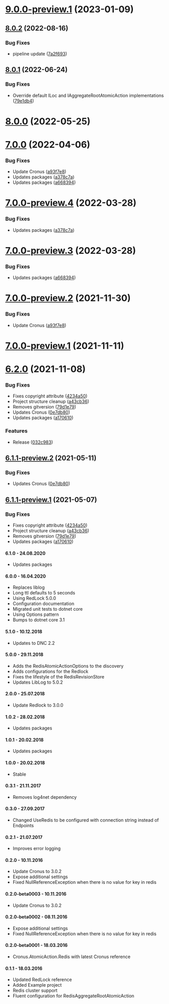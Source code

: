 # [9.0.0-preview.1](https://github.com/Elders/Cronus.AtomicAction.Redis/compare/v8.0.2...v9.0.0-preview.1) (2023-01-09)

## [8.0.2](https://github.com/Elders/Cronus.AtomicAction.Redis/compare/v8.0.1...v8.0.2) (2022-08-16)


### Bug Fixes

* pipeline update ([7a2f693](https://github.com/Elders/Cronus.AtomicAction.Redis/commit/7a2f69327a7fe993a36cab75f207a60be6293b36))

## [8.0.1](https://github.com/Elders/Cronus.AtomicAction.Redis/compare/v8.0.0...v8.0.1) (2022-06-24)


### Bug Fixes

* Override default ILoc and IAggregateRootAtomicAction implementations ([79e1db4](https://github.com/Elders/Cronus.AtomicAction.Redis/commit/79e1db41c8e048ecc2c32ec025c7ed85b22ebea6))

# [8.0.0](https://github.com/Elders/Cronus.AtomicAction.Redis/compare/v7.0.0...v8.0.0) (2022-05-25)

# [7.0.0](https://github.com/Elders/Cronus.AtomicAction.Redis/compare/v6.2.0...v7.0.0) (2022-04-06)


### Bug Fixes

* Update Cronus ([a93f7e8](https://github.com/Elders/Cronus.AtomicAction.Redis/commit/a93f7e86851ec34b3a4457bbdd0e7383f32cc1a7))
* Updates packages ([a378c7a](https://github.com/Elders/Cronus.AtomicAction.Redis/commit/a378c7a2a4afcf6501bd10f6882d8f393f328d09))
* Updates packages ([a668394](https://github.com/Elders/Cronus.AtomicAction.Redis/commit/a6683947708a3238d93da50e941e5d815acfb56a))

# [7.0.0-preview.4](https://github.com/Elders/Cronus.AtomicAction.Redis/compare/v7.0.0-preview.3...v7.0.0-preview.4) (2022-03-28)


### Bug Fixes

* Updates packages ([a378c7a](https://github.com/Elders/Cronus.AtomicAction.Redis/commit/a378c7a2a4afcf6501bd10f6882d8f393f328d09))

# [7.0.0-preview.3](https://github.com/Elders/Cronus.AtomicAction.Redis/compare/v7.0.0-preview.2...v7.0.0-preview.3) (2022-03-28)


### Bug Fixes

* Updates packages ([a668394](https://github.com/Elders/Cronus.AtomicAction.Redis/commit/a6683947708a3238d93da50e941e5d815acfb56a))

# [7.0.0-preview.2](https://github.com/Elders/Cronus.AtomicAction.Redis/compare/v7.0.0-preview.1...v7.0.0-preview.2) (2021-11-30)


### Bug Fixes

* Update Cronus ([a93f7e8](https://github.com/Elders/Cronus.AtomicAction.Redis/commit/a93f7e86851ec34b3a4457bbdd0e7383f32cc1a7))

# [7.0.0-preview.1](https://github.com/Elders/Cronus.AtomicAction.Redis/compare/v6.2.0...v7.0.0-preview.1) (2021-11-11)

# [6.2.0](https://github.com/Elders/Cronus.AtomicAction.Redis/compare/v6.1.0...v6.2.0) (2021-11-08)


### Bug Fixes

* Fixes copyright attribute ([4234a50](https://github.com/Elders/Cronus.AtomicAction.Redis/commit/4234a50188ff75cb877f2876474519c10f2b19d4))
* Project structure cleanup ([a43cb36](https://github.com/Elders/Cronus.AtomicAction.Redis/commit/a43cb36fb76b18f165dca06c0a8307d27cf64151))
* Removes gitversion ([79d1e79](https://github.com/Elders/Cronus.AtomicAction.Redis/commit/79d1e793ea1b869dc7f468b14cd099255c8bd4ba))
* Updates Cronus ([0e7db80](https://github.com/Elders/Cronus.AtomicAction.Redis/commit/0e7db8057fe1220584512c4bb19f1c81a85ec5f3))
* Updates packages ([a170610](https://github.com/Elders/Cronus.AtomicAction.Redis/commit/a170610acf17ec67ae586396d564bd864d83b247))


### Features

* Release ([032c983](https://github.com/Elders/Cronus.AtomicAction.Redis/commit/032c983ddab0e6ab715f07d8883cbb6a60a6c0f4))

## [6.1.1-preview.2](https://github.com/Elders/Cronus.AtomicAction.Redis/compare/v6.1.1-preview.1...v6.1.1-preview.2) (2021-05-11)


### Bug Fixes

* Updates Cronus ([0e7db80](https://github.com/Elders/Cronus.AtomicAction.Redis/commit/0e7db8057fe1220584512c4bb19f1c81a85ec5f3))

## [6.1.1-preview.1](https://github.com/Elders/Cronus.AtomicAction.Redis/compare/v6.1.0...v6.1.1-preview.1) (2021-05-07)


### Bug Fixes

* Fixes copyright attribute ([4234a50](https://github.com/Elders/Cronus.AtomicAction.Redis/commit/4234a50188ff75cb877f2876474519c10f2b19d4))
* Project structure cleanup ([a43cb36](https://github.com/Elders/Cronus.AtomicAction.Redis/commit/a43cb36fb76b18f165dca06c0a8307d27cf64151))
* Removes gitversion ([79d1e79](https://github.com/Elders/Cronus.AtomicAction.Redis/commit/79d1e793ea1b869dc7f468b14cd099255c8bd4ba))
* Updates packages ([a170610](https://github.com/Elders/Cronus.AtomicAction.Redis/commit/a170610acf17ec67ae586396d564bd864d83b247))

#### 6.1.0 - 24.08.2020
* Updates packages

#### 6.0.0 - 16.04.2020
* Replaces liblog
* Long ttl defaults to 5 seconds
* Using RedLock 5.0.0
* Configuration documentation
* Migrated unit tests to dotnet core
* Using Options pattern
* Bumps to dotnet core 3.1

#### 5.1.0 - 10.12.2018
* Updates to DNC 2.2

#### 5.0.0 - 29.11.2018
* Adds the RedisAtomicActionOptions to the discovery
* Adds configurations for the Redlock
* Fixes the lifestyle of the RedisRevisionStore
* Updates LibLog to 5.0.2

#### 2.0.0 - 25.07.2018
* Update Redlock to 3.0.0

#### 1.0.2 - 28.02.2018
* Updates packages

#### 1.0.1 - 20.02.2018
* Updates packages

#### 1.0.0 - 20.02.2018
* Stable

#### 0.3.1 - 21.11.2017
* Removes log4net dependency

#### 0.3.0 - 27.09.2017
* Changed UseRedis to be configured with connection string instead of Endpoints

#### 0.2.1 - 21.07.2017
* Improves error logging

#### 0.2.0 - 10.11.2016
* Update Cronus to 3.0.2
* Expose additional settings
* Fixed NullReferenceException when there is no value for key in redis

#### 0.2.0-beta0003 - 10.11.2016
* Update Cronus to 3.0.2

#### 0.2.0-beta0002 - 08.11.2016
* Expose additional settings
* Fixed NullReferenceException when there is no value for key in redis

#### 0.2.0-beta0001 - 18.03.2016
* Cronus.AtomicAction.Redis with latest Cronus reference

#### 0.1.1 - 18.03.2016
* Updated RedLock reference
* Added Example project
* Redis cluster support
* Fluent configuration for RedisAggregateRootAtomicAction
